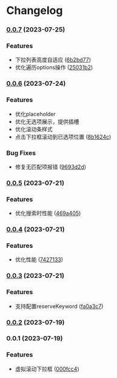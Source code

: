 # Changelog

### [0.0.7](https://github.com/Banana-energy/virtualized-select/compare/v0.0.6...v0.0.7) (2023-07-25)


### Features

* 下拉列表高度自适应 ([6b2bd77](https://github.com/Banana-energy/virtualized-select/commit/6b2bd773627a8c79a0a87682312738c2755cf9c9))
* 优化遍历options操作 ([25031b2](https://github.com/Banana-energy/virtualized-select/commit/25031b2289a02966e81cd11311b4577d38796f1b))

### [0.0.6](https://github.com/Banana-energy/virtualized-select/compare/v0.0.5...v0.0.6) (2023-07-24)


### Features

* 优化placeholder
* 优化无选项展示，提供插槽
* 优化滚动条样式
* 点击下拉框滚动到已选项位置 ([8b1624c](https://github.com/Banana-energy/virtualized-select/commit/8b1624c56ee82c06360ba939446c085ec8017b69))


### Bug Fixes

* 修复无匹配项报错 ([9693d2d](https://github.com/Banana-energy/virtualized-select/commit/9693d2dd3a38ae6a2ba7315a2250af19a89233b5))

### [0.0.5](https://github.com/Banana-energy/virtualized-select/compare/v0.0.4...v0.0.5) (2023-07-21)


### Features

* 优化搜索时性能 ([469a405](https://github.com/Banana-energy/virtualized-select/commit/469a40590e513bc121a94e7c08dbdb39c75130e1))

### [0.0.4](https://github.com/Banana-energy/virtualized-select/compare/v0.0.3...v0.0.4) (2023-07-21)


### Features

* 优化性能 ([7427133](https://github.com/Banana-energy/virtualized-select/commit/7427133b83f6b64da9f3f40d31ddec8cb5479eca))

### [0.0.3](https://github.com/Banana-energy/virtualized-select/compare/v0.0.2...v0.0.3) (2023-07-21)


### Features

* 支持配置reserveKeyword ([fa0a3c7](https://github.com/Banana-energy/virtualized-select/commit/fa0a3c77a0fc9ade3b50f7c8df8de9d30f3a8b56))

### [0.0.2](https://github.com/Banana-energy/virtualized-select/compare/v0.0.1...v0.0.2) (2023-07-19)

### 0.0.1 (2023-07-19)


### Features

* 虚拟滚动下拉框 ([000fcc4](https://github.com/Banana-energy/virtualized-select/commit/000fcc475c24b22ec756a43b4daf6d9d8b48e334))
